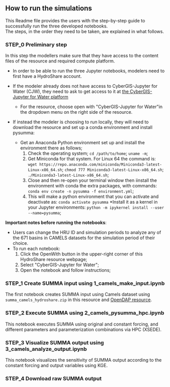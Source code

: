 ## How to run the simulations  
This Readme file provides the users with the step-by-step guide to successfully run the three developed notebooks.  
The steps, in the order they need to be taken, are explained in what follows.

### STEP_0 Preliminary step  
In this step the modellers make sure that they have access to the content files of the resource and required compute platform.  
 - In order to be able to run the three Jupyter notebooks, modelers need to first have a HydroShare account.  
 
 - If the modeler already does not have access to CyberGIS-Jupyter for Water (CJW), they need to ask to get access to it at [the CyberGIS-Jupyter for Water platform](https://www.hydroshare.org/group/157)  
    * For the resource, choose open with "CyberGIS-Jupyter for Water"in the dropdown menu on the right side of the resource. 

 - If instead the modeler is choosing to run locally, they will need to download the resource and set up a conda environment and install pysumma:
    * Get an Anaconda Python environment set up and install the environment there as follows;
        1. Check the operating system;
        `cd /path/to/home`;
        `uname -m`;
       2. Get Miniconda for that system. For Linux 64 the command is:
        `wget https://repo.anaconda.com/miniconda/Miniconda3-latest-Linux-x86_64.sh`;
        `chmod 777 Miniconda3-latest-Linux-x86_64.sh`;
        `./Miniconda3-latest-Linux-x86_64.sh`;
        3. Close and then re-open your terminal window then iinstall the environment with conda the extra packages, with commands:
        `conda env create -n pysumma -f environment.yml`;
        4. This will make a python environment that you can activate and deactivate as:
        `conda activate pysumma`
        *Install it as a kernel in your Jupyter environments:
        `python -m ipykernel install --user --name=pysumma`;


**Important notes before running the notebooks**:  
 - Users can change the HRU ID and simulation periods to analyze any of the 671 basins in CAMELS datasets for the simulation period of their choice.  
 - To run each notebook:  
    1. Click the OpenWith button in the upper-right corner of this HydroShare resource webpage;  
    2. Select "CyberGIS-Jupyter for Water";  
    3. Open the notebook and follow instructions;  

### STEP_1 Create SUMMA input using 1_camels_make_input.ipynb
The first notebook creates SUMMA input using Camels dataset using `summa_camels_hydroshare.zip` in this resource and [OpenDAP resource](https://www.hydroshare.org/resource/a28685d2dd584fe5885fc368cb76ff2a/).  

### STEP_2 Execute SUMMA using 2_camels_pysumma_hpc.ipynb
This notebook executes SUMMA using original and constant forcing, and different parameters and parameterization combinations via HPC (XSEDE).  

### STEP_3 Visualize SUMMA output using 3_camels_analyze_output.ipynb
This notebook visualizes the sensitivity of SUMMA output according to the constant forcing and output variables using KGE.

### STEP_4 Download raw SUMMA output
